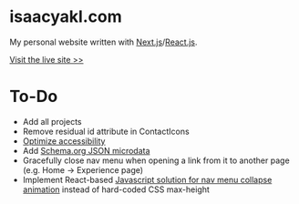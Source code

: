 # isaacyakl.com

My personal website written with [Next.js](https://nextjs.org/)/[React.js](https://reactjs.org/).

[Visit the live site &gt;&gt;](https://www.isaacyakl.com)

# To-Do

-  Add all projects
-  Remove residual id attribute in ContactIcons
-  [Optimize accessibility](https://medium.com/weekly-webtips/accessibility-and-seo-optimizations-in-next-js-app-472515a50ffc)
-  Add [Schema.org JSON microdata](https://github.com/joshbuchea/HEAD#schemaorg)
-  Gracefully close nav menu when opening a link from it to another page (e.g. Home -> Experience page)
-  Implement React-based [Javascript solution for nav menu collapse animation](https://css-tricks.com/using-css-transitions-auto-dimensions/#technique-3-javascript) instead of hard-coded CSS max-height
